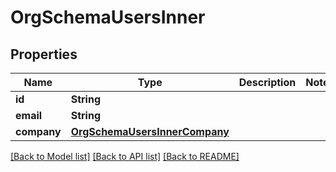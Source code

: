 # OrgSchemaUsersInner

## Properties
Name | Type | Description | Notes
------------ | ------------- | ------------- | -------------
**id** | **String** |  | 
**email** | **String** |  | 
**company** | [**OrgSchemaUsersInnerCompany**](OrgSchemaUsersInnerCompany.md) |  | 

[[Back to Model list]](../README.md#documentation-for-models) [[Back to API list]](../README.md#documentation-for-api-endpoints) [[Back to README]](../README.md)


